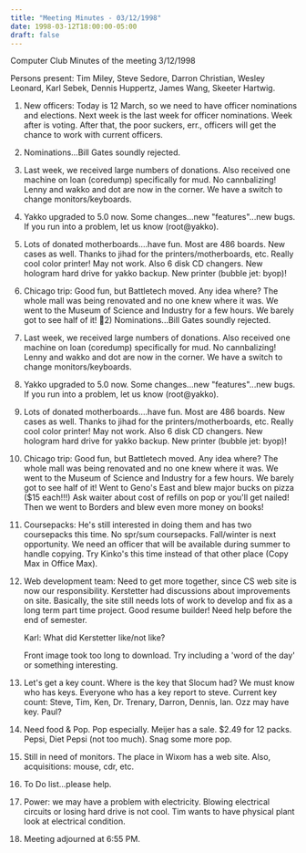 ```yaml
---
title: "Meeting Minutes - 03/12/1998"
date: 1998-03-12T18:00:00-05:00
draft: false
---
```


Computer Club Minutes of the meeting 3/12/1998 </p><p>
Persons present: Tim Miley, Steve Sedore, Darron Christian, Wesley Leonard, Karl Sebek, Dennis Huppertz, James Wang, Skeeter Hartwig. </p><p>
1) New officers:  Today is 12 March, so we need to have officer nominations and elections.  Next week is the last week for officer nominations.  Week after is voting.  After that, the poor suckers, err., officers will get the chance to work with current officers.   </p><p>
2) Nominations...Bill Gates soundly rejected.   </p><p>
3) Last week, we received large numbers of donations.  Also received one machine on loan (coredump) specifically for mud.  No cannbalizing!  Lenny and wakko and dot are now in the corner.  We have a switch to change monitors/keyboards.   </p><p>
4) Yakko upgraded to 5.0 now.  Some changes...new "features"...new bugs.  If you run into a problem, let us know (root@yakko).   </p><p>
5) Lots of donated motherboards....have fun.  Most are 486 boards.  New cases as well.  Thanks to jihad for the printers/motherboards, etc.  Really cool color printer!  May not work.  Also 6 disk CD changers.  New hologram hard drive for yakko backup.  New printer (bubble jet: byop)! </p><p>
6) Chicago trip: Good fun, but Battletech moved.  Any idea where?  The whole mall was being renovated and no one knew where it was.  We went to the Museum of Science and Industry for a few hours.  We barely got to see half of it! 2) Nominations...Bill Gates soundly rejected.   </p><p>
3) Last week, we received large numbers of donations.  Also received one machine on loan (coredump) specifically for mud.  No cannbalizing!  Lenny and wakko and dot are now in the corner.  We have a switch to change monitors/keyboards.   </p><p>
4) Yakko upgraded to 5.0 now.  Some changes...new "features"...new bugs.  If you run into a problem, let us know (root@yakko).   </p><p>
5) Lots of donated motherboards....have fun.  Most are 486 boards.  New cases as well.  Thanks to jihad for the printers/motherboards, etc.  Really cool color printer!  May not work.  Also 6 disk CD changers.  New hologram hard drive for yakko backup.  New printer (bubble jet: byop)! </p><p>
6) Chicago trip: Good fun, but Battletech moved.  Any idea where?  The whole mall was being renovated and no one knew where it was.  We went to the Museum of Science and Industry for a few hours.  We barely got to see half of it! Went to Geno's East and blew major bucks on pizza ($15 each!!!)  Ask waiter about cost of refills on pop or you'll get nailed!  Then we went to Borders and blew even more money on books!   </p><p>
7) Coursepacks: He's still interested in doing them and has two coursepacks this time.  No spr/sum coursepacks.  Fall/winter is next opportunity.  We need an officer that will be available during summer to handle copying.  Try Kinko's this time instead of that other place (Copy Max in Office Max).   </p><p>
8) Web development team: Need to get more together, since CS web site is now our responsibility.  Kerstetter had discussions about improvements on site. Basically, the site still needs lots of work to develop and fix as a long term part time project.  Good resume builder!  Need help before the end of semester. </p><p>
Karl: What did Kerstetter like/not like? </p><p>
Front image took too long to download.  Try including a 'word of the day' or something interesting.   </p><p>
9) Let's get a key count.  Where is the key that Slocum had?  We must know who has keys.  Everyone who has a key report to steve.  Current key count: Steve, Tim, Ken, Dr. Trenary, Darron, Dennis, Ian.  Ozz may have key.  Paul?  </p><p>
10) Need food & Pop.  Pop especially.  Meijer has a sale.  $2.49 for 12 packs. Pepsi, Diet Pepsi (not too much).  Snag some more pop. </p><p>
11) Still in need of monitors.  The place in Wixom has a web site.  Also, acquisitions: mouse, cdr, etc. </p><p>
12) To Do list...please help. </p><p>
13) Power:  we may have a problem with electricity.  Blowing electrical circuits or losing hard drive is not cool.  Tim wants to have physical plant look at electrical condition.   </p><p>
14) Meeting adjourned at 6:55 PM. </p>
